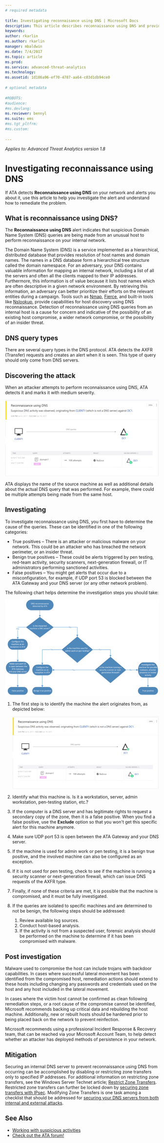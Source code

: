 ```yaml
---
# required metadata

title: Investigating reconnaisance using DNS | Microsoft Docs
description: This article describes reconnaissance using DNS and provides investigation instructions when this threat is detected by ATA.
keywords:
author: rkarlin
ms.author: rkarlin
manager: mbaldwin
ms.date: 7/4/2017
ms.topic: article
ms.prod:
ms.service: advanced-threat-analytics
ms.technology:
ms.assetid: 1d186a96-ef70-4787-aa64-c03d1db94ce0

# optional metadata

#ROBOTS:
#audience:
#ms.devlang:
ms.reviewer: bennyl
ms.suite: ems
#ms.tgt_pltfrm:
#ms.custom:

---
```


*Applies to: Advanced Threat Analytics version 1.8*

# Investigating reconnaissance using DNS

If ATA detects **Reconnaissance using DNS** on your network and alerts you about it, use this article to help you investigate the alert and understand how to remediate the problem.

## What is reconnaissance using DNS?

The **Reconnaissance using DNS** alert indicates that suspicious Domain Name System (DNS) queries are being made from an unusual host to perform reconnaissance on your internal network.

The Domain Name System (DNS) is a service implemented as a hierarchical, distributed database that provides resolution of host names and domain names. The names in a DNS database form a hierarchical tree structure called the domain namespace.
For an adversary, your DNS contains valuable information for mapping an internal network, including a list of all the servers and often all the clients mapped to their IP addresses. Furthermore, this information is of value because it lists host names which are often descriptive in a given network environment. By retrieving this information, an adversary can better prioritize their efforts on the relevant entities during a campaign. Tools such as [Nmap](https://nmap.org/), [Fierce](https://github.com/mschwager/fierce), and built-in tools like [Nslookup](https://technet.microsoft.com/library/cc725991(v=ws.11).aspx), provide capabilities for host discovery using DNS reconnaissance.
Detection of reconnaissance using DNS queries from an internal host is a cause for concern and indicative of the possibility of an existing host compromise, a wider network compromise, or the possibility of an insider threat.

## DNS query types

There are several query types in the DNS protocol. ATA detects the AXFR (Transfer) requests and creates an alert when it is seen. This type of query should only come from DNS servers.

## Discovering the attack

When an attacker attempts to perform reconnaissance using DNS, ATA detects it and marks it with medium severity.

![ATA detects DNS reconnaissance](./media/dns-recon.png)
 
ATA displays the name of the source machine as well as additional details about the actual DNS query that was performed. For example, there could be multiple attempts being made from the same host.

## Investigating

To investigate reconnaissance using DNS, you first have to determine the cause of the queries. These can be identified in one of the following categories: 
-	True positives – There is an attacker or malicious malware on your network. This could be an attacker who has breached the network perimeter, or an insider threat.
-	Benign true positives – These could be alerts triggered by pen testing, red-team activity, security scanners, next-generation firewall, or IT administrators performing sanctioned activities.
-	False positives – You might get alerts that occur due to a misconfiguration, for example, if UDP port 53 is blocked between the ATA Gateway and your DNS server (or any other network problem).

The following chart helps determine the investigation steps you should take:

![Resolving DNS reconnaissance with ATA](./media/dns-recon-diagram.png)
 
1.	The first step is to identify the machine the alert originates from, as depicted below:
 
    ![View DNS reconnaissance suspicious activity in ATA](./media/dns-recon.png)
2.	Identify what this machine is. Is it a workstation, server, admin workstation, pen-testing station, etc.?
3.	If the computer is a DNS server and has legitimate rights to request a secondary copy of the zone, then it is a false positive. When you find a false positive, use the **Exclude** option so that you won't get this specific alert for this machine anymore.
4. Make sure UDP port 53 is open between the ATA Gateway and your DNS server.
4.	If the machine is used for admin work or pen testing, it is a benign true positive, and the involved machine can also be configured as an exception.
5.	If it is not used for pen testing, check to see if the machine is running a security scanner or next-generation firewall, which can issue DNS requests of the AXFR type.
6.	Finally, if none of these criteria are met, it is possible that the machine is compromised, and it must be fully investigated. 
7.	If the queries are isolated to specific machines and are determined to not be benign, the following steps should be addressed:
    1.	Review available log sources. 
    2.	Conduct host-based analysis. 
    3.	If the activity is not from a suspected user, forensic analysis should be performed on the machine to determine if it has been compromised with malware.

## Post investigation

Malware used to compromise the host can include trojans with backdoor capabilities. In cases where successful lateral movement has been identified from the compromised host, remediation actions should extend to these hosts including changing any passwords and credentials used on the host and any host included in the lateral movement. 

In cases where the victim host cannot be confirmed as clean following remediation steps, or a root cause of the compromise cannot be identified, Microsoft recommends backing up critical data and rebuilding the host machine. Additionally, new or rebuilt hosts should be hardened prior to being placed back on the network to prevent reinfection. 

Microsoft recommends using a professional Incident Response & Recovery team, that can be reached via your Microsoft Account Team, to help detect whether an attacker has deployed methods of persistence in your network.

## Mitigation

Securing an internal DNS server to prevent reconnaissance using DNS from occurring can be accomplished by disabling or restricting zone transfers only to specified IP addresses. For additional information on restricting zone transfers, see the Windows Server Technet article; [Restrict Zone Transfers](https://technet.microsoft.com/library/ee649273(v=ws.10).aspx). Restricted zone transfers can further be locked down by [securing zone transfers with IPsec](https://technet.microsoft.com/library/ee649192(v=ws.10).aspx). Modifying Zone Transfers is one task among a checklist that should be addressed for [securing your DNS servers from both internal and external attacks](https://technet.microsoft.com/library/cc770432(v=ws.11).aspx).



## See Also
- [Working with suspicious activities](working-with-suspicious-activities.md)
- [Check out the ATA forum!](https://social.technet.microsoft.com/Forums/security/home?forum=mata)
